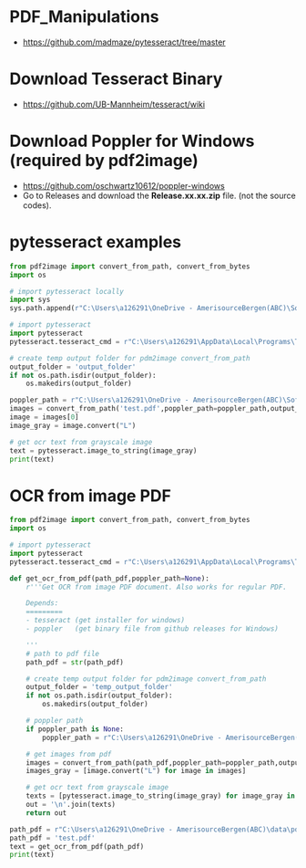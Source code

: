 # PDF_Manipulations

- https://github.com/madmaze/pytesseract/tree/master

# Download Tesseract Binary
- https://github.com/UB-Mannheim/tesseract/wiki

# Download Poppler for Windows (required by pdf2image)
- https://github.com/oschwartz10612/poppler-windows
- Go to Releases and download the **Release.xx.xx.zip** file. (not the source codes).

# pytesseract examples
```python
from pdf2image import convert_from_path, convert_from_bytes
import os

# import pytesseract locally
import sys
sys.path.append(r"C:\Users\a126291\OneDrive - AmerisourceBergen(ABC)\Softwares\pytesseract")

# import pytesseract
import pytesseract
pytesseract.tesseract_cmd = r"C:\Users\a126291\AppData\Local\Programs\Tesseract-OCR\tesseract.exe"

# create temp output folder for pdm2image convert_from_path
output_folder = 'output_folder'
if not os.path.isdir(output_folder):
    os.makedirs(output_folder)

poppler_path = r"C:\Users\a126291\OneDrive - AmerisourceBergen(ABC)\Softwares\poppler-23.11.0\Library\bin"
images = convert_from_path('test.pdf',poppler_path=poppler_path,output_folder=output_folder)
image = images[0]
image_gray = image.convert("L")

# get ocr text from grayscale image
text = pytesseract.image_to_string(image_gray)
print(text)
```

# OCR from image PDF
```python
from pdf2image import convert_from_path, convert_from_bytes
import os

# import pytesseract
import pytesseract
pytesseract.tesseract_cmd = r"C:\Users\a126291\AppData\Local\Programs\Tesseract-OCR\tesseract.exe"

def get_ocr_from_pdf(path_pdf,poppler_path=None):
    r'''Get OCR from image PDF document. Also works for regular PDF.

    Depends:
    =========
    - tesseract (get installer for windows)
    - poppler   (get binary file from github releases for Windows)

    '''
    # path to pdf file
    path_pdf = str(path_pdf)

    # create temp output folder for pdm2image convert_from_path
    output_folder = 'temp_output_folder'
    if not os.path.isdir(output_folder):
        os.makedirs(output_folder)

    # poppler path
    if poppler_path is None:
        poppler_path = r"C:\Users\a126291\OneDrive - AmerisourceBergen(ABC)\Softwares\poppler-23.11.0\Library\bin"

    # get images from pdf
    images = convert_from_path(path_pdf,poppler_path=poppler_path,output_folder=output_folder)
    images_gray = [image.convert("L") for image in images]

    # get ocr text from grayscale image
    texts = [pytesseract.image_to_string(image_gray) for image_gray in images_gray]
    out = '\n'.join(texts)
    return out

path_pdf = r"C:\Users\a126291\OneDrive - AmerisourceBergen(ABC)\data\pdf_files\ocr_pdf\Drug Channels.pdf"
path_pdf = 'test.pdf'
text = get_ocr_from_pdf(path_pdf)
print(text)
```
